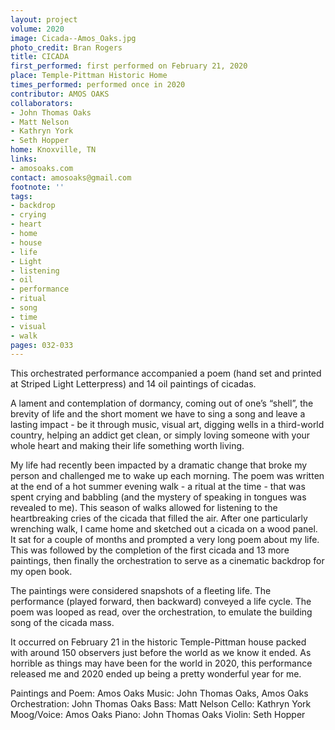 ```yaml
---
layout: project
volume: 2020
image: Cicada--Amos_Oaks.jpg
photo_credit: Bran Rogers
title: CICADA
first_performed: first performed on February 21, 2020
place: Temple-Pittman Historic Home
times_performed: performed once in 2020
contributor: AMOS OAKS
collaborators:
- John Thomas Oaks
- Matt Nelson
- Kathryn York
- Seth Hopper
home: Knoxville, TN
links:
- amosoaks.com
contact: amosoaks@gmail.com
footnote: ''
tags:
- backdrop
- crying
- heart
- home
- house
- life
- Light
- listening
- oil
- performance
- ritual
- song
- time
- visual
- walk
pages: 032-033
---
```



This orchestrated performance accompanied a poem (hand set and printed at Striped Light Letterpress) and 14 oil paintings of cicadas.  

A lament and contemplation of dormancy, coming out of one’s “shell”, the brevity of life and the short moment we have to sing a song and leave a lasting impact - be it through music, visual art, digging wells in a third-world country, helping an addict get clean, or simply loving someone with your whole heart and making their life something worth living.

My life had recently been impacted by a dramatic change that broke my person and challenged me to wake up each morning.  The poem was written at the end of a hot summer evening walk - a ritual at the time - that was spent crying and babbling (and the mystery of speaking in tongues was revealed to me). This season of walks allowed for listening to the heartbreaking cries of the cicada that filled the air.  After one particularly wrenching walk, I came home and sketched out a cicada on a wood panel.  It sat for a couple of months and prompted a very long poem about my life.  This was followed by the completion of the first cicada and 13 more paintings, then finally the orchestration to serve as a cinematic backdrop for my open book.

The paintings were considered snapshots of a fleeting life.  The performance (played forward, then backward) conveyed a life cycle.  The poem was looped as read, over the orchestration, to emulate the building song of the cicada mass.

It occurred on February 21 in the historic Temple-Pittman house packed with around 150 observers just before the world as we know it ended.  As horrible as things may have been for the world in 2020, this performance released me and 2020 ended up being a pretty wonderful year for me.

Paintings and Poem:  Amos Oaks
Music:  John Thomas Oaks, Amos Oaks
Orchestration:  John Thomas Oaks
Bass:  Matt Nelson
Cello:  Kathryn York
Moog/Voice:  Amos Oaks
Piano:  John Thomas Oaks
Violin:  Seth Hopper
